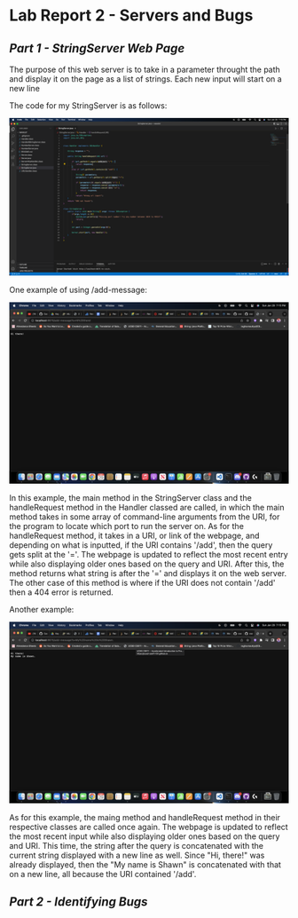 # **Lab Report 2 - Servers and Bugs**

## *Part 1 - StringServer Web Page* 
The purpose of this web server is to take in a parameter throught the path and display it on the page as a list of strings. Each new input will start on a new line 

The code for my StringServer is as follows: 

![image](https://raw.githubusercontent.com/ShawnMalal/cse15l-lab-reports/main/Screenshot%202023-01-29%20at%207.16.04%20PM%20(2).png)

One example of using /add-message: 

![image](https://raw.githubusercontent.com/ShawnMalal/cse15l-lab-reports/main/Screenshot%202023-01-29%20at%207.15.19%20PM.png)

In this example, the main method in the StringServer class and the handleRequest method in the Handler classed are called, in which the main method takes in some array of command-line arguments from the URI, for the program to locate which port to run the server on. As for the handleRequest method, it takes in a URI, or link of the webpage, and depending on what is inputted, if the URI contains '/add', then the query gets split at the '='. The webpage is updated to reflect the most recent entry while also displaying older ones based on the query and URI. After this, the method returns what string is after the '=' and displays it on the web server. The other case of this method is where if the URI does not contain '/add' then a 404 error is returned. 

Another example: 

![image](https://raw.githubusercontent.com/ShawnMalal/cse15l-lab-reports/main/Screenshot%202023-01-29%20at%207.15.35%20PM.png)

As for this example, the maing method and handleRequest method in their respective classes are called once again. The webpage is updated to reflect the most recent input while also displaying older ones based on the query and URI. This time, the string after the query is concatenated with the current string displayed with a new line as well. Since "Hi, there!" was already displayed, then the "My name is Shawn" is concatenated with that on a new line, all because the URI contained '/add'.

## *Part 2 - Identifying Bugs* 




